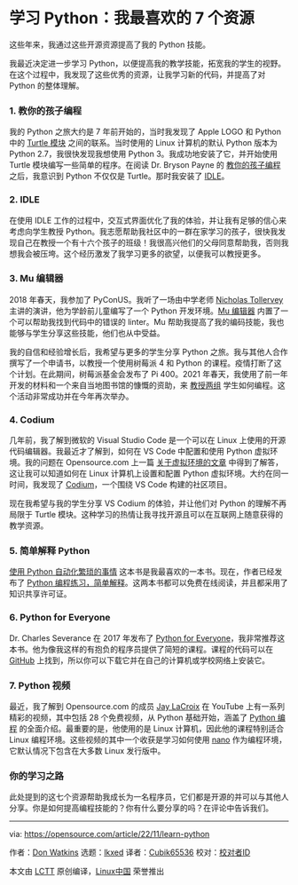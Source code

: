 [#]: subject: "Learn Python: 7 of my favorite resources"
[#]: via: "https://opensource.com/article/22/11/learn-python"
[#]: author: "Don Watkins https://opensource.com/users/don-watkins"
[#]: collector: "lkxed"
[#]: translator: "Cubik65536"
[#]: reviewer: " "
[#]: publisher: " "
[#]: url: " "

学习 Python：我最喜欢的 7 个资源
======

这些年来，我通过这些开源资源提高了我的 Python 技能。

我最近决定进一步学习 Python，以便提高我的教学技能，拓宽我的学生的视野。在这个过程中，我发现了这些优秀的资源，让我学习新的代码，并提高了对 Python 的整体理解。

### 1. 教你的孩子编程

我的 Python 之旅大约是 7 年前开始的，当时我发现了 Apple LOGO 和 Python 中的 [Turtle 模块][1] 之间的联系。当时使用的 Linux 计算机的默认 Python 版本为 Python 2.7，我很快发现我想使用 Python 3。我成功地安装了它，并开始使用 Turtle 模块编写一些简单的程序。在阅读 Dr. Bryson Payne 的 [教你的孩子编程][2] 之后，我意识到 Python 不仅仅是 Turtle。那时我安装了  [IDLE][3]。

### 2. IDLE

在使用 IDLE 工作的过程中，交互式界面优化了我的体验，并让我有足够的信心来考虑向学生教授 Python。我志愿帮助我社区中的一群在家学习的孩子，很快我发现自己在教授一个有十六个孩子的班级！我很高兴他们的父母同意帮助我，否则我想我会被压垮。这个经历激发了我学习更多的欲望，以便我可以教授更多。

### 3. Mu 编辑器

2018 年春天，我参加了 PyConUS。我听了一场由中学老师 [Nicholas Tollervey][4] 主讲的演讲，他为学龄前儿童编写了一个 Python 开发环境。[Mu 编辑器][5] 内置了一个可以帮助我找到代码中的错误的 linter。Mu 帮助我提高了我的编码技能，我也能够与学生分享这些技能，他们也从中受益。

我的自信和经验增长后，我希望与更多的学生分享 Python 之旅。我与其他人合作撰写了一个申请书，以教授一个使用树莓派 4 和 Python 的课程。疫情打断了这个计划。在此期间，树莓派基金会发布了 Pi 400。2021 年春天，我使用了前一年开发的材料和一个来自当地图书馆的慷慨的资助，来 [教授两组][6] 学生如何编程。这个活动非常成功并在今年再次举办。

### 4. Codium

几年前，我了解到微软的 Visual Studio Code 是一个可以在 Linux 上使用的开源代码编辑器。我最近才了解到，如何在 VS Code 中配置和使用 Python 虚拟环境。我的问题在 Opensource.com 上一篇 [关于虚拟环境的文章][7] 中得到了解答，这让我可以知道如何在 Linux 计算机上设置和配置 Python 虚拟环境。大约在同一时间，我发现了 [Codium][8]，一个围绕 VS Code 构建的社区项目。

现在我希望与我的学生分享 VS Codium 的体验，并让他们对 Python 的理解不再局限于 Turtle 模块。这种学习的热情让我寻找开源且可以在互联网上随意获得的教学资源。

### 5. 简单解释 Python

[使用 Python 自动化繁琐的事情][9] 这本书是我最喜欢的一本书。现在，作者已经发布了 [Python 编程练习，简单解释][10]。这两本书都可以免费在线阅读，并且都采用了知识共享许可证。

### 6. Python for Everyone

Dr. Charles Severance 在 2017 年发布了 [Python for Everyone][11]，我非常推荐这本书。他为像我这样的有抱负的程序员提供了简短的课程。课程的代码可以在 [GitHub][12] 上找到，所以你可以下载它并在自己的计算机或学校网络上安装它。

### 7. Python 视频

最近，我了解到 Opensource.com 的成员 [Jay LaCroix][13] 在 YouTube 上有一系列精彩的视频，其中包括 28 个免费视频，从 Python 基础开始，涵盖了 [Python 编程][14] 的全面介绍。最重要的是，他使用的是 Linux 计算机，因此他的课程特别适合 Linux 编程环境。这些视频的其中一个收获是学习如何使用 [nano][15] 作为编程环境，它默认情况下包含在大多数 Linux 发行版中。

### 你的学习之路

此处提到的这七个资源帮助我成长为一名程序员，它们都是开源的并可以与其他人分享。你是如何提高编程技能的？你有什么要分享的吗？在评论中告诉我们。

--------------------------------------------------------------------------------

via: https://opensource.com/article/22/11/learn-python

作者：[Don Watkins][a]
选题：[lkxed][b]
译者：[Cubik65536](https://github.com/Cubik65536)
校对：[校对者ID](https://github.com/校对者ID)

本文由 [LCTT](https://github.com/LCTT/TranslateProject) 原创编译，[Linux中国](https://linux.cn/) 荣誉推出

[a]: https://opensource.com/users/don-watkins
[b]: https://github.com/lkxed
[1]: https://opensource.com/article/21/9/logo-python-turtle
[2]: https://opensource.com/education/15/9/review-bryson-payne-teach-your-kids-code
[3]: https://docs.python.org/3/library/idle.html
[4]: https://us.pycon.org/2018/speaker/profile/194/
[5]: https://opensource.com/article/20/9/teach-python-mu
[6]: https://opensource.com/article/21/6/teach-python-raspberry-pi
[7]: https://opensource.com/article/20/10/venv-python
[8]: https://opensource.com/article/22/11/python-vs-code-codium
[9]: https://automatetheboringstuff.com/#toc
[10]: https://inventwithpython.com/pythongently/
[11]: https://www.py4e.com/lessons
[12]: https://github.com/csev/py4e
[13]: https://opensource.com/users/jlacroix
[14]: https://youtube.com/playlist?list=PLT98CRl2KxKGIazPd2nQEPbG7sQpT8LEj
[15]: https://opensource.com/article/20/12/gnu-nano
